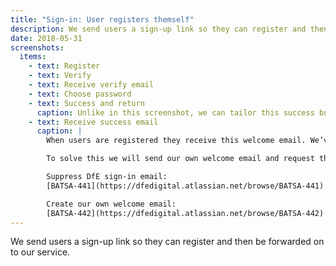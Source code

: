 ```yaml
---
title: "Sign-in: User registers themself"
description: We send users a sign-up link so they can register and then be forwarded on to our service.
date: 2018-05-31
screenshots:
  items:
    - text: Register
    - text: Verify
    - text: Receive verify email
    - text: Choose password
    - text: Success and return
      caption: Unlike in this screenshot, we can tailor this success button to take users to the publish courses service, avoiding users getting stuck within DfE Sign in.
    - text: Receive success email
      caption: |
        When users are registered they receive this welcome email. We’ve found that users would refer to this email when they want to return to our service. By using this email to click through to DfE Sign-in the user has no easy route out to our service.

        To solve this we will send our own welcome email and request that this version of the email be suppressed.

        Suppress DfE sign-in email:
        [BATSA-441](https://dfedigital.atlassian.net/browse/BATSA-441)

        Create our own welcome email:
        [BATSA-442](https://dfedigital.atlassian.net/browse/BATSA-442)
---
```


We send users a sign-up link so they can register and then be forwarded on to our service.
